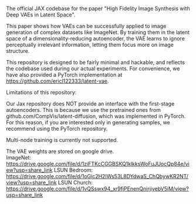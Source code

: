 The official JAX codebase for the paper "High Fidelity Image Synthesis with Deep VAEs in Latent Space". 

This paper shows how VAEs can be successfully applied to image generation of complex datasets like ImageNet. By training them in the latent space of a dimensionality-reducing autoencoder, the VAE learns to ignore perceptually irrelevant information, letting them focus more on image structure. 

This repository is designed to be fairly minimal and hackable, and reflects the codebase used during our actual experiments. 
For convenience, we have also provided a PyTorch implementation at https://github.com/ericl122333/latent-vae. 

Limitations of this repository:

Our Jax repository does NOT provide an interface with the first-stage autoencoders. This is because we use the pretrained ones from github.com/CompVis/latent-diffusion, which was implemented in PyTorch. For this reason, if you are interested only in generating samples, we recommend using the PyTorch repository.

Multi-node training is currently not supported. 


The VAE weights are stored on google drive.  
ImageNet: https://drive.google.com/file/d/1ziFTKcCGGBSKQ1klkksWoFuJUocQp84e/view?usp=share_link
LSUN Bedroom: https://drive.google.com/file/d/1oGic2H2IWs53L8DYdwaS_ChQbywKR2NT/view?usp=share_link
LSUN Church: https://drive.google.com/file/d/1vQSswx94_xr9fjPEnenQnirjiyebV5iM/view?usp=share_link

